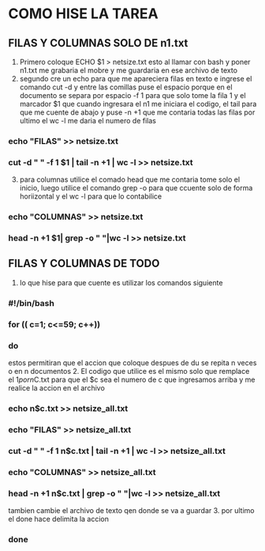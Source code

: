 # COMO HISE LA TAREA
## FILAS Y COLUMNAS SOLO DE n1.txt
1.  Primero coloque 
ECHO $1 > netsize.txt
esto al llamar con bash y poner n1.txt me grabaria el mobre y me guardaria en ese archivo de texto
2. segundo cre un echo para que me apareciera filas en texto e ingrese el comando cut -d y entre las comillas puse el espacio porque en el documento se separa por espacio -f 1 para que solo tome la fila 1 y el marcador $1 que cuando ingresara el n1 me iniciara el codigo, el tail para que me cuente de abajo y puse -n +1 que me contaria todas las filas  por ultimo el wc -l me daria el numero de filas
### echo "FILAS" >> netsize.txt
### cut -d " " -f 1  $1 | tail -n +1 | wc -l  >> netsize.txt
3. para columnas utilice el comado head que me contaria tome solo el inicio, luego utilice el comando grep -o para que ccuente solo de forma horiizontal y el wc -l para 
que lo contabilice
### echo "COLUMNAS" >> netsize.txt
### head -n +1 $1| grep -o " "|wc -l  >> netsize.txt

## FILAS Y COLUMNAS DE TODO
1. lo que hise para que cuente es utilizar los comandos siguiente
### #!/bin/bash
### for (( c=1; c<=59; c++))
### do
estos permitiran que el accion que coloque despues de du se repita n veces o en n documentos
2. El codigo que utilice es el mismo solo que remplace el $1 por n$C.txt para que el $c sea el numero de c que ingresamos arriba y me realice la accion en el archivo
### echo n$c.txt >> netsize_all.txt
### echo "FILAS" >> netsize_all.txt
### cut -d " " -f 1 n$c.txt | tail -n +1 | wc -l  >> netsize_all.txt
### echo "COLUMNAS" >> netsize_all.txt
### head -n +1 n$c.txt | grep -o " "|wc -l  >> netsize_all.txt
tambien cambie el archivo de texto qen donde se va a guardar
3. por ultimo el done hace delimita la accion
### done
